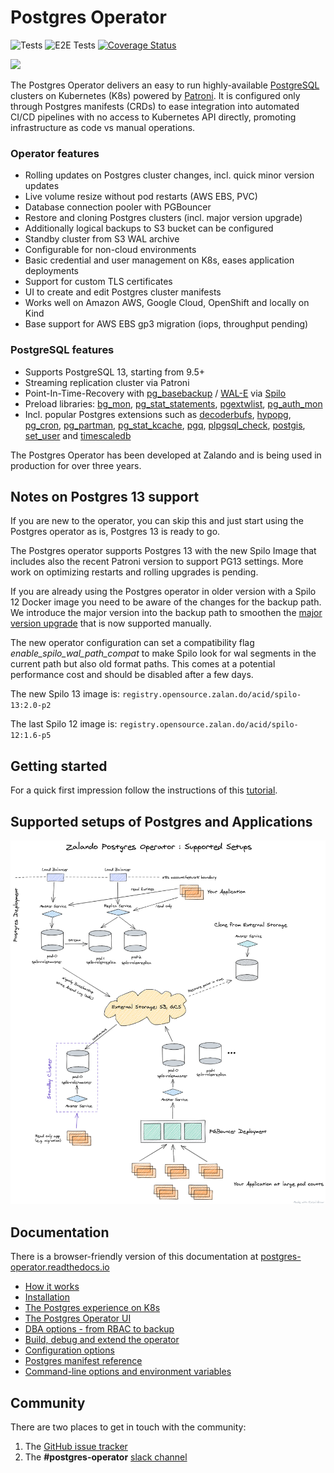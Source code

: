 # Postgres Operator

![Tests](https://github.com/zalando/postgres-operator/workflows/operator-tests/badge.svg)
![E2E Tests](https://github.com/zalando/postgres-operator/workflows/operator-e2e-tests/badge.svg)
[![Coverage Status](https://coveralls.io/repos/github/zalando/postgres-operator/badge.svg?branch=master)](https://coveralls.io/github/zalando/postgres-operator?branch=master)

<img src="docs/diagrams/logo.png" width="200">

The Postgres Operator delivers an easy to run highly-available [PostgreSQL](https://www.postgresql.org/)
clusters on Kubernetes (K8s) powered by [Patroni](https://github.com/zalando/spilo).
It is configured only through Postgres manifests (CRDs) to ease integration into automated CI/CD
pipelines with no access to Kubernetes API directly, promoting infrastructure as code vs manual operations.

### Operator features

* Rolling updates on Postgres cluster changes, incl. quick minor version updates
* Live volume resize without pod restarts (AWS EBS, PVC)
* Database connection pooler with PGBouncer
* Restore and cloning Postgres clusters (incl. major version upgrade)
* Additionally logical backups to S3 bucket can be configured
* Standby cluster from S3 WAL archive
* Configurable for non-cloud environments
* Basic credential and user management on K8s, eases application deployments
* Support for custom TLS certificates
* UI to create and edit Postgres cluster manifests
* Works well on Amazon AWS, Google Cloud, OpenShift and locally on Kind
* Base support for AWS EBS gp3 migration (iops, throughput pending)

### PostgreSQL features

* Supports PostgreSQL 13, starting from 9.5+
* Streaming replication cluster via Patroni
* Point-In-Time-Recovery with
[pg_basebackup](https://www.postgresql.org/docs/11/app-pgbasebackup.html) /
[WAL-E](https://github.com/wal-e/wal-e) via [Spilo](https://github.com/zalando/spilo)
* Preload libraries: [bg_mon](https://github.com/CyberDem0n/bg_mon),
[pg_stat_statements](https://www.postgresql.org/docs/9.4/pgstatstatements.html),
[pgextwlist](https://github.com/dimitri/pgextwlist),
[pg_auth_mon](https://github.com/RafiaSabih/pg_auth_mon)
* Incl. popular Postgres extensions such as
[decoderbufs](https://github.com/debezium/postgres-decoderbufs),
[hypopg](https://github.com/HypoPG/hypopg),
[pg_cron](https://github.com/citusdata/pg_cron),
[pg_partman](https://github.com/pgpartman/pg_partman),
[pg_stat_kcache](https://github.com/powa-team/pg_stat_kcache),
[pgq](https://github.com/pgq/pgq),
[plpgsql_check](https://github.com/okbob/plpgsql_check),
[postgis](https://postgis.net/),
[set_user](https://github.com/pgaudit/set_user) and
[timescaledb](https://github.com/timescale/timescaledb)

The Postgres Operator has been developed at Zalando and is being used in
production for over three years.

## Notes on Postgres 13 support

If you are new to the operator, you can skip this and just start using the Postgres operator as is, Postgres 13 is ready to go.

The Postgres operator supports Postgres 13 with the new Spilo Image that includes also the recent Patroni version to support PG13 settings.
More work on optimizing restarts and rolling upgrades is pending.

If you are already using the Postgres operator in older version with a Spilo 12 Docker image you need to be aware of the changes for the backup path.
We introduce the major version into the backup path to smoothen the [major version upgrade](docs/administrator.md#minor-and-major-version-upgrade) that is now supported manually.

The new operator configuration can set a compatibility flag *enable_spilo_wal_path_compat* to make Spilo look for wal segments in the current path but also old format paths.
This comes at a potential performance cost and should be disabled after a few days.

The new Spilo 13 image is: `registry.opensource.zalan.do/acid/spilo-13:2.0-p2`

The last Spilo 12 image is: `registry.opensource.zalan.do/acid/spilo-12:1.6-p5`


## Getting started

For a quick first impression follow the instructions of this
[tutorial](docs/quickstart.md).

## Supported setups of Postgres and Applications

![Features](docs/diagrams/neutral_operator.png)

## Documentation

There is a browser-friendly version of this documentation at
[postgres-operator.readthedocs.io](https://postgres-operator.readthedocs.io)

* [How it works](docs/index.md)
* [Installation](docs/quickstart.md#deployment-options)
* [The Postgres experience on K8s](docs/user.md)
* [The Postgres Operator UI](docs/operator-ui.md)
* [DBA options - from RBAC to backup](docs/administrator.md)
* [Build, debug and extend the operator](docs/developer.md)
* [Configuration options](docs/reference/operator_parameters.md)
* [Postgres manifest reference](docs/reference/cluster_manifest.md)
* [Command-line options and environment variables](docs/reference/command_line_and_environment.md)

## Community

There are two places to get in touch with the community:
1. The [GitHub issue tracker](https://github.com/zalando/postgres-operator/issues)
2. The **#postgres-operator** [slack channel](https://postgres-slack.herokuapp.com)
